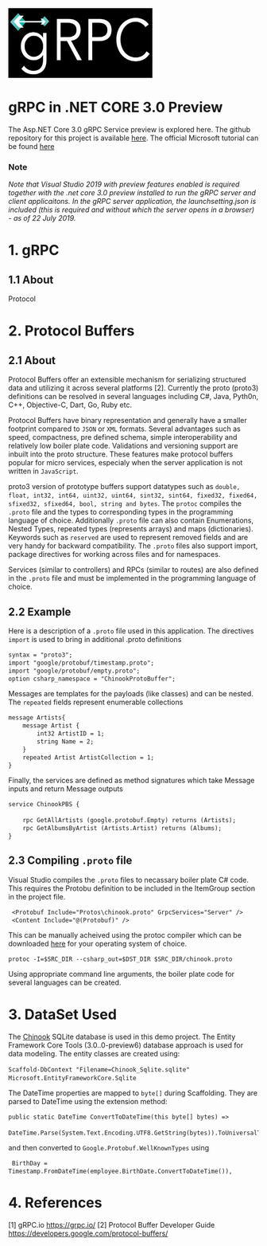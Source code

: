 <img src="grpc-logo-blk.png"  width='290' height='140'>

# gRPC in .NET CORE 3.0 Preview

The Asp.NET Core 3.0 gRPC Service preview is explored here. The github repository for this project is available [here](https://github.com/sekhargullapalli/netcore3.0/tree/master/gRPC). The official Microsoft tutorial can be found [here](https://docs.microsoft.com/en-us/aspnet/core/grpc/?view=aspnetcore-3.0)  


### **Note**
 _Note that Visual Studio 2019 with preview features enabled is required together with the .net core 3.0 preview installed to run the gRPC server and client applicaitons. In the gRPC server application, the launchsetting.json is included (this is required and without which the server opens in a browser) - as of 22 July 2019._ 


# 1. gRPC

## 1.1 About

Protocol


# 2. Protocol Buffers

## 2.1 About

Protocol Buffers offer an extensible mechanism for serializing structured data and utilizing it across several platforms [2]. Currently the proto (proto3) definitions can be resolved in several languages including C#, Java, Pyth0n, C++, Objective-C, Dart, Go, Ruby etc.

Protocol Buffers have binary representation and generally have a smaller footprint compared to `JSON` or `XML` formats. Several advantages such as speed, compactness, pre defined schema, simple interoperability and relatively low boiler plate code. Validations and versioning support are inbuilt into the proto structure. These features make protocol buffers popular for micro services, especialy when the server application is not written in `JavaScript`.

proto3 version of prototype buffers support datatypes such as `double, float, int32, int64, uint32, uint64, sint32, sint64, fixed32, fixed64, sfixed32, sfixed64, bool, string and bytes`. The `protoc` compiles the `.proto` file and the types to corresponding types in the programming language of choice. Additionally `.proto` file can also contain Enumerations, Nested Types, repeated types (represents arrays) and maps (dictionaries). Keywords such as `reserved` are used to represent removed fields and are very handy for backward compatibility. The `.proto` files also support import, package directives for working across files and for namespaces.

Services (similar to controllers) and RPCs (similar to routes) are also defined in the `.proto` file and must be implemented in the programming language of choice.

## 2.2 Example

Here is a description of a `.proto` file used in this application.
The directives `import` is used to bring in additional .proto definitions

```
syntax = "proto3";
import "google/protobuf/timestamp.proto";
import "google/protobuf/empty.proto";
option csharp_namespace = "ChinookProtoBuffer";
```

Messages are templates for the payloads (like classes) and can be nested. The `repeated` fields represent enumerable collections
```
message Artists{
	message Artist {
		int32 ArtistID = 1;
		string Name = 2;	
	}
	repeated Artist ArtistCollection = 1;
}
```
Finally, the services are defined as method signatures which take Message inputs and return Message outputs
```
service ChinookPBS {

	rpc GetAllArtists (google.protobuf.Empty) returns (Artists);
	rpc GetAlbumsByArtist (Artists.Artist) returns (Albums);	
}
```

## 2.3 Compiling `.proto` file
Visual Studio compiles the `.proto` files to necassary boiler plate C# code. This requires the Protobu definition to be included in the ItemGroup section in the project file.
```
 <Protobuf Include="Protos\chinook.proto" GrpcServices="Server" />
 <Content Include="@(Protobuf)" />
```
This can be manually acheived using the protoc compiler which can be downloaded [here](http://central.maven.org/maven2/com/google/protobuf/protoc/) for your operating system of choice.
```
protoc -I=$SRC_DIR --csharp_out=$DST_DIR $SRC_DIR/chinook.proto
```
Using appropriate command line arguments, the boiler plate code for several languages can be created.


# 3. DataSet Used
The [Chinook](https://github.com/lerocha/chinook-database) SQLite database is used in this demo project. The Entity Framework Core Tools (3.0..0-preview6) database approach is used for data modeling. The entity classes are created using:

`Scaffold-DbContext "Filename=Chinook_Sqlite.sqlite" Microsoft.EntityFrameworkCore.Sqlite`

The DateTime properties are mapped to `byte[]` during Scaffolding. They are parsed to DateTime using the extension method:

```
public static DateTime ConvertToDateTime(this byte[] bytes) =>
            DateTime.Parse(System.Text.Encoding.UTF8.GetString(bytes)).ToUniversalTime();
```
and then converted to `Google.Protobuf.WellKnownTypes` using
```
 BirthDay = Timestamp.FromDateTime(employee.BirthDate.ConvertToDateTime()),
```

# 4. References
[1] gRPC.io https://grpc.io/
[2] Protocol Buffer Developer Guide https://developers.google.com/protocol-buffers/



